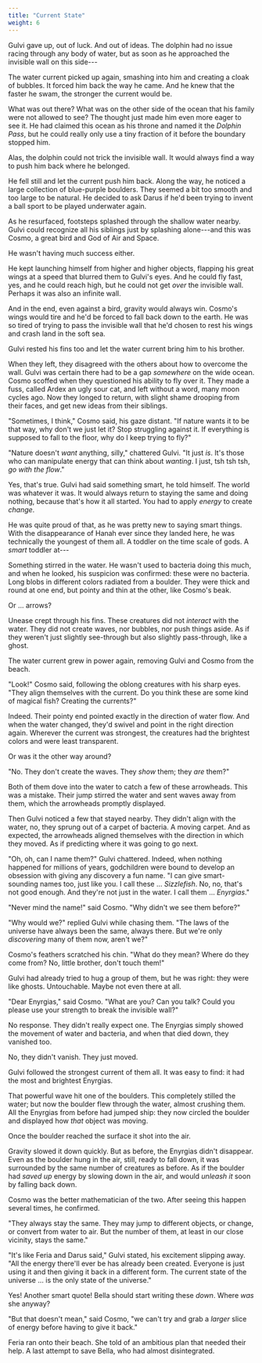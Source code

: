 ```yaml
---
title: "Current State"
weight: 6
---
```


Gulvi gave up, out of luck. And out of ideas. The dolphin had no issue racing through any body of water, but as soon as he approached the invisible wall on this side---

The water current picked up again, smashing into him and creating a cloak of bubbles. It forced him back the way he came. And he knew that the faster he swam, the stronger the current would be. 

What was out there? What was on the other side of the ocean that his family were not allowed to see? The thought just made him even more eager to see it. He had claimed this ocean as his throne and named it the _Dolphin Pass_, but he could really only use a tiny fraction of it before the boundary stopped him.

Alas, the dolphin could not trick the invisible wall. It would always find a way to push him back where he belonged.

He fell still and let the current push him back. Along the way, he noticed a large collection of blue-purple boulders. They seemed a bit too smooth and too large to be natural. He decided to ask Darus if he'd been trying to invent a ball sport to be played underwater again.

As he resurfaced, footsteps splashed through the shallow water nearby. Gulvi could recognize all his siblings just by splashing alone---and this was Cosmo, a great bird and God of Air and Space.

He wasn't having much success either.

He kept launching himself from higher and higher objects, flapping his great wings at a speed that blurred them to Gulvi's eyes. And he could fly fast, yes, and he could reach high, but he could not get _over_ the invisible wall. Perhaps it was also an infinite wall.

And in the end, even against a bird, gravity would always win. Cosmo's wings would tire and he'd be forced to fall back down to the earth. He was so tired of trying to pass the invisible wall that he'd chosen to rest his wings and crash land in the soft sea.

Gulvi rested his fins too and let the water current bring him to his brother.

When they left, they disagreed with the others about how to overcome the wall. Gulvi was certain there had to be a gap _somewhere_ on the wide ocean. Cosmo scoffed when they questioned his ability to fly over it. They made a fuss, called Ardex an ugly sour cat, and left without a word, many moon cycles ago. Now they longed to return, with slight shame drooping from their faces, and get new ideas from their siblings.

"Sometimes, I think," Cosmo said, his gaze distant. "If nature wants it to be that way, why don't we just let it? Stop struggling against it. If everything is supposed to fall to the floor, why do I keep trying to fly?"

"Nature doesn't _want_ anything, silly," chattered Gulvi. "It just _is_. It's those who can manipulate energy that can think about _wanting_. I just, tsh tsh tsh, _go with the flow_."

Yes, that's true. Gulvi had said something smart, he told himself. The world was whatever it was. It would always return to staying the same and doing nothing, because that's how it all started. You had to apply _energy_ to create _change_.

He was quite proud of that, as he was pretty new to saying smart things. With the disappearance of Hanah ever since they landed here, he was technically the youngest of them all. A toddler on the time scale of gods. A _smart_ toddler at---

Something stirred in the water. He wasn't used to bacteria doing this much, and when he looked, his suspicion was confirmed: these were no bacteria. Long blobs in different colors radiated from a boulder. They were thick and round at one end, but pointy and thin at the other, like Cosmo's beak.

Or ... arrows?

Unease crept through his fins. These creatures did not _interact_ with the water. They did not create waves, nor bubbles, nor push things aside. As if they weren't just slightly see-through but also slightly pass-through, like a ghost.

The water current grew in power again, removing Gulvi and Cosmo from the beach.

"Look!" Cosmo said, following the oblong creatures with his sharp eyes. "They align themselves with the current. Do you think these are some kind of magical fish? Creating the currents?"

Indeed. Their pointy end pointed exactly in the direction of water flow. And when the water changed, they'd swivel and point in the right direction again. Wherever the current was strongest, the creatures had the brightest colors and were least transparent.

Or was it the other way around?

"No. They don't create the waves. They _show_ them; they _are_ them?"

Both of them dove into the water to catch a few of these arrowheads. This was a mistake. Their jump stirred the water and sent waves away from them, which the arrowheads promptly displayed.

Then Gulvi noticed a few that stayed nearby. They didn't align with the water, no, they sprung out of a carpet of bacteria. A moving carpet. And as expected, the arrowheads aligned themselves with the direction in which they moved. As if predicting where it was going to go next.

"Oh, oh, can I name them?" Gulvi chattered. Indeed, when nothing happened for millions of years, godchildren were bound to develop an obsession with giving any discovery a fun name. "I can give smart-sounding names too, just like you. I call these ... _Sizzlefish_. No, no, that's not good enough. And they're not just in the water. I call them ... _Enyrgias_."

"Never mind the name!" said Cosmo. "Why didn't we see them before?"

"Why would we?" replied Gulvi while chasing them. "The laws of the universe have always been the same, always there. But we're only _discovering_ many of them now, aren't we?"

Cosmo's feathers scratched his chin. "What do they mean? Where do they come from? No, little brother, don't touch them!"

Gulvi had already tried to hug a group of them, but he was right: they were like ghosts. Untouchable. Maybe not even there at all.

"Dear Enyrgias," said Cosmo. "What are you? Can you talk? Could you please use your strength to break the invisible wall?"

No response. They didn't really expect one. The Enyrgias simply showed the movement of water and bacteria, and when that died down, they vanished too.

No, they didn't vanish. They just moved. 

Gulvi followed the strongest current of them all. It was easy to find: it had the most and brightest Enyrgias.

That powerful wave hit one of the boulders. This completely stilled the water; but now the boulder flew through the water, almost crushing them. All the Enyrgias from before had jumped ship: they now circled the boulder and displayed how _that_ object was moving.

Once the boulder reached the surface it shot into the air. 

Gravity slowed it down quickly. But as before, the Enyrgias didn't disappear. Even as the boulder hung in the air, still, ready to fall down, it was surrounded by the same number of creatures as before. As if the boulder had _saved up_ energy by slowing down in the air, and would _unleash it_ soon by falling back down.

Cosmo was the better mathematician of the two. After seeing this happen several times, he confirmed.

"They always stay the same. They may jump to different objects, or change, or convert from water to air. But the number of them, at least in our close vicinity, stays the same."

"It's like Feria and Darus said," Gulvi stated, his excitement slipping away. "All the energy there'll ever be has already been created. Everyone is just using it and then giving it back in a different form. The current state of the universe ... is the only state of the universe."

Yes! Another smart quote! Bella should start writing these _down_. Where _was_ she anyway?

"But that doesn't mean," said Cosmo, "we can't try and grab a _larger_ slice of energy before having to give it back."

Feria ran onto their beach. She told of an ambitious plan that needed their help. A last attempt to save Bella, who had almost disintegrated.